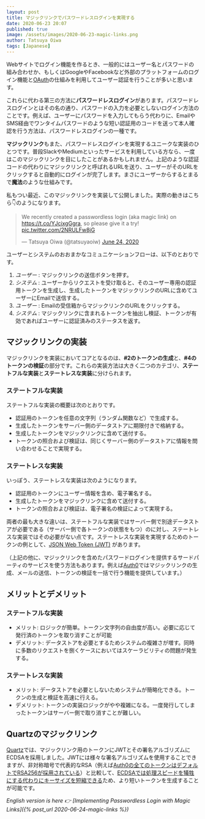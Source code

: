 ```yaml
---
layout: post
title: マジックリンクでパスワードレスログインを実現する
date: 2020-06-23 20:07
published: true
image: /assets/images/2020-06-23-magic-links.png
author: Tatsuya Oiwa
tags: [Japanese]
---
```


Webサイトでログイン機能を作るとき、一般的にはユーザー名とパスワードの組み合わせか、もしくはGoogleやFacebookなど外部のプラットフォームのログイン機能と[OAuth](https://oauth.net/)の仕組みを利用してユーザー認証を行うことが多いと思います。

これらに代わる第三の方法に**パスワードレスログイン**があります。パスワードレスログインとはその名の通り、パスワードの入力を必要としないログイン方法のことです。例えば、ユーザーにパスワードを入力してもらう代わりに、EmailやSMS経由でワンタイムパスワードのような短い認証用のコードを送って本人確認を行う方法は、パスワードレスログインの一種です。

**マジックリンク**もまた、パスワードレスログインを実現するユニークな実装のひとつです。普段SlackやMediumといったサービスを利用している方なら、一度はこのマジックリンクを目にしたことがあるかもしれません。上記のような認証コードの代わりにマジックリンクと呼ばれるURLを送り、ユーザーがそのURLをクリックすると自動的にログインが完了します。まさにユーザーからするとまるで**魔法**のような仕組みです。

私もつい最近、このマジックリンクを実装して公開しました。実際の動きはこちら👇のようになります。

<blockquote class="twitter-tweet"><p lang="en" dir="ltr">We recently created a passwordless login (aka magic link) on <a href="https://t.co/YJcixgGgra">https://t.co/YJcixgGgra</a>, so please give it a try! <a href="https://t.co/2NRULFw8jG">pic.twitter.com/2NRULFw8jG</a></p>&mdash; Tatsuya Oiwa (@tatsuyaoiw) <a href="https://twitter.com/tatsuyaoiw/status/1275667734454579201?ref_src=twsrc%5Etfw">June 24, 2020</a></blockquote> <script async src="https://platform.twitter.com/widgets.js" charset="utf-8"></script>

ユーザーとシステムのおおまかなコミュニケーションフローは、以下のとおりです。

1. *ユーザー* : マジックリンクの送信ボタンを押す。
2. *システム* : ユーザーからリクエストを受け取ると、そのユーザー専用の認証用トークンを生成し、生成したトークンをマジックリンクのURLに含めてユーザーにEmailで送信する。
3. *ユーザー* : Emailの受信箱からマジックリンクのURLをクリックする。
4. *システム* : マジックリンクに含まれるトークンを抽出し検証、トークンが有効であればユーザーに認証済みのステータスを返す。

## マジックリンクの実装

マジックリンクを実装においてコアとなるのは、**#2のトークンの生成**と、**#4のトークンの検証**の部分です。これらの実装方法は大きく二つのカテゴリ、**ステートフルな実装**と**ステートレスな実装**に分けられます。

### ステートフルな実装

ステートフルな実装の概要は次のとおりです。

- 認証用のトークンを任意の文字列（ランダム関数など）で生成する。
- 生成したトークンをサーバー側のデータストアに期限付きで格納する。
- 生成したトークンをマジックリンクに含めて送付する。
- トークンの照合および検証は、同じくサーバー側のデータストアに情報を問い合わせることで実現する。

### ステートレスな実装

いっぽう、ステートレスな実装は次のようになります。

- 認証用のトークンにユーザー情報を含め、電子署名する。
- 生成したトークンをマジックリンクに含めて送付する。
- トークンの照合および検証は、電子署名の検証によって実現する。

両者の最も大きな違いは、ステートフルな実装ではサーバー側で別途データストアが必要である（サーバー側で各トークンの状態をもつ）のに対し、ステートレスな実装ではその必要がない点です。ステートレスな実装を実現するためのトークンの例として、[JSON Web Token (JWT)](https://jwt.io/) があります。

（上記の他に、マジックリンクを含めたパスワードログインを提供するサードパーティのサービスを使う方法もあります。例えば[Auth0](https://auth0.com/docs/connections/passwordless/guides/email-magic-link)ではマジックリンクの生成、メールの送信、トークンの検証を一括で行う機能を提供しています。）

## メリットとデメリット

### ステートフルな実装

- メリット: ロジックが簡単。トークン文字列の自由度が高い。必要に応じて発行済のトークンを取り消すことが可能
- デメリット: データストアを必要とするためシステムの複雑さが増す。同時に多数のリクエストを捌くケースにおいてはスケーラビリティの問題が発生する。

### ステートレスな実装

- メリット: データストアを必要としないためシステムが簡略化できる。トークンの生成と検証を高速に行える。
- デメリット: トークンの実装ロジックがやや複雑になる。一度発行してしまったトークンはサーバー側で取り消すことが難しい。

## Quartzのマジックリンク

[Quartz](https://qz.com)では、マジックリンク用のトークンにJWTとその署名アルゴリズムにECDSAを採用しました。JWTには様々な署名アルゴリズムを使用することできますが、非対称暗号で代表的なRSA（例えば[Auth0の全てのトークンはデフォルトでRSA256が採用されている](https://community.auth0.com/t/jwt-signing-algorithms-rs256-vs-hs256/7720/5)）と比較して、[ECDSAでは処理スピードを犠牲にする代わりにキーサイズを短縮できる](https://auth0.com/blog/json-web-token-signing-algorithms-overview/#RSA-and-ECDSA-algorithms)ため、より短いトークンを生成することが可能です。

*English version is here 👉 [Implementing Passwordless Login with Magic Links]({% post_url 2020-06-24-magic-links %})*